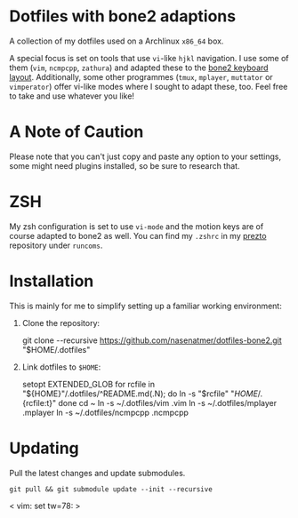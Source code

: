 Dotfiles with bone2 adaptions
=============================

A collection of my dotfiles used on a Archlinux `x86_64` box.

A special focus is set on tools that use `vi`-like `hjkl` navigation. I use 
some of them (`vim`, `ncmpcpp`, `zathura`) and adapted these to the [bone2 
keyboard layout][1]. Additionally, some other programmes (`tmux`, `mplayer`, 
`muttator` or `vimperator`) offer vi-like modes where I sought to adapt these, 
too. Feel free to take and use whatever you like!

A Note of Caution
=================

Please note that you can't just copy and paste any option to your settings, 
some might need plugins installed, so be sure to research that.

ZSH
===

My zsh configuration is set to use `vi-mode` and the motion keys are of course 
adapted to bone2 as well.  You can find my `.zshrc` in my [prezto][2] 
repository under `runcoms`.

Installation
============

This is mainly for me to simplify setting up a familiar working environment:

  1. Clone the repository:

		git clone --recursive https://github.com/nasenatmer/dotfiles-bone2.git "$HOME/.dotfiles"

  2. Link dotfiles to `$HOME`:

		setopt EXTENDED_GLOB
		for rcfile in "${HOME}"/.dotfiles/^README.md(.N); do
		  ln -s "$rcfile" "${HOME}/.${rcfile:t}"
		done
		cd ~
		ln -s ~/.dotfiles/vim .vim
		ln -s ~/.dotfiles/mplayer .mplayer
		ln -s ~/.dotfiles/ncmpcpp .ncmpcpp


Updating
========

Pull the latest changes and update submodules.

	git pull && git submodule update --init --recursive

[1]: http://wiki.neo-layout.org/wiki/Bone2
[2]: https://github.com/nasenatmer/prezto

< vim: set tw=78: >
